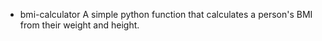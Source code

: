 * bmi-calculator
A simple python function that calculates a person's BMI from their weight and height. 